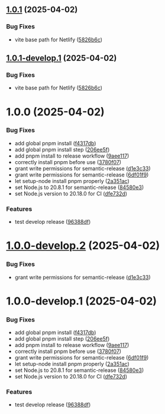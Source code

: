 ## [1.0.1](https://github.com/Lee-HaeKwang/vite-project/compare/v1.0.0...v1.0.1) (2025-04-02)


### Bug Fixes

* vite base path for Netlify ([5826b6c](https://github.com/Lee-HaeKwang/vite-project/commit/5826b6c5523f7a5e1788a09b744a9949adb2f994))

## [1.0.1-develop.1](https://github.com/Lee-HaeKwang/vite-project/compare/v1.0.0...v1.0.1-develop.1) (2025-04-02)


### Bug Fixes

* vite base path for Netlify ([5826b6c](https://github.com/Lee-HaeKwang/vite-project/commit/5826b6c5523f7a5e1788a09b744a9949adb2f994))

# 1.0.0 (2025-04-02)


### Bug Fixes

* add global pnpm install ([f4317db](https://github.com/Lee-HaeKwang/vite-project/commit/f4317dba9bc664ff1618850157babb03b95035e8))
* add global pnpm install step ([206ee5f](https://github.com/Lee-HaeKwang/vite-project/commit/206ee5f903954a3312eb4e3670f3266e42394a29))
* add pnpm install to release workflow ([9aee117](https://github.com/Lee-HaeKwang/vite-project/commit/9aee1172e68a1d7345943af54d144845c75a2102))
* correctly install pnpm before use ([3780f07](https://github.com/Lee-HaeKwang/vite-project/commit/3780f07bd14f5c4d79334db23b0fde5cd9f506b8))
* grant write permissions for semantic-release ([d1e3c33](https://github.com/Lee-HaeKwang/vite-project/commit/d1e3c33a8f9c7261f9d2e6067d7f63b8c4f19e8e))
* grant write permissions for semantic-release ([6df01f9](https://github.com/Lee-HaeKwang/vite-project/commit/6df01f97c500bce2a5b87267615ac1979117f8d8))
* let setup-node install pnpm properly ([2a351ac](https://github.com/Lee-HaeKwang/vite-project/commit/2a351ac439a849743c8c6f5f93ed6766d0ae6ba2))
* set Node.js to 20.8.1 for semantic-release ([84580e3](https://github.com/Lee-HaeKwang/vite-project/commit/84580e39c110c6a08dd247191eb04003ab29d7d6))
* set Node.js version to 20.18.0 for CI ([dfe732d](https://github.com/Lee-HaeKwang/vite-project/commit/dfe732d2e8da4cedda55dcfe36dae95d8c39afce))


### Features

* test develop release ([96388df](https://github.com/Lee-HaeKwang/vite-project/commit/96388df88c8a8f74a30b0cf90a5c0c663e70f764))

# [1.0.0-develop.2](https://github.com/Lee-HaeKwang/vite-project/compare/v1.0.0-develop.1...v1.0.0-develop.2) (2025-04-02)


### Bug Fixes

* grant write permissions for semantic-release ([d1e3c33](https://github.com/Lee-HaeKwang/vite-project/commit/d1e3c33a8f9c7261f9d2e6067d7f63b8c4f19e8e))

# 1.0.0-develop.1 (2025-04-02)


### Bug Fixes

* add global pnpm install ([f4317db](https://github.com/Lee-HaeKwang/vite-project/commit/f4317dba9bc664ff1618850157babb03b95035e8))
* add global pnpm install step ([206ee5f](https://github.com/Lee-HaeKwang/vite-project/commit/206ee5f903954a3312eb4e3670f3266e42394a29))
* add pnpm install to release workflow ([9aee117](https://github.com/Lee-HaeKwang/vite-project/commit/9aee1172e68a1d7345943af54d144845c75a2102))
* correctly install pnpm before use ([3780f07](https://github.com/Lee-HaeKwang/vite-project/commit/3780f07bd14f5c4d79334db23b0fde5cd9f506b8))
* grant write permissions for semantic-release ([6df01f9](https://github.com/Lee-HaeKwang/vite-project/commit/6df01f97c500bce2a5b87267615ac1979117f8d8))
* let setup-node install pnpm properly ([2a351ac](https://github.com/Lee-HaeKwang/vite-project/commit/2a351ac439a849743c8c6f5f93ed6766d0ae6ba2))
* set Node.js to 20.8.1 for semantic-release ([84580e3](https://github.com/Lee-HaeKwang/vite-project/commit/84580e39c110c6a08dd247191eb04003ab29d7d6))
* set Node.js version to 20.18.0 for CI ([dfe732d](https://github.com/Lee-HaeKwang/vite-project/commit/dfe732d2e8da4cedda55dcfe36dae95d8c39afce))


### Features

* test develop release ([96388df](https://github.com/Lee-HaeKwang/vite-project/commit/96388df88c8a8f74a30b0cf90a5c0c663e70f764))
